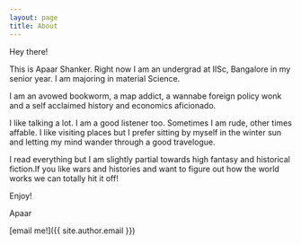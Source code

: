 ```yaml
---
layout: page
title: About
---
```


<p class="message">
Hey there!
</p>

This is Apaar Shanker. Right now I am an undergrad at IISc,
Bangalore in my senior year. I am majoring in material Science.

I am an avowed bookworm, a map addict, a wannabe foreign policy
wonk and a self acclaimed history and economics aficionado.

I like talking a lot. I am a good listener too. Sometimes I am
rude, other times affable. I like visiting places but I prefer
sitting by myself in the winter sun and letting my mind wander
through a good travelogue.

I read everything but I am slightly partial towards high fantasy
and historical fiction.If you like wars and histories and want to
figure out how the world works we can totally hit it off!

Enjoy!

Apaar

[email me!]({{ site.author.email }}) 
